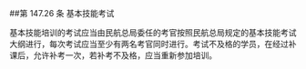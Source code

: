 ##第 147.26 条 基本技能考试 

基本技能培训的考试应当由民航总局委任的考官按照民航总局规定的基本技能考试大纲进行，每次考试应当至少有两名考官同时进行。考试不及格的学员，在经过补课后，允许补考一次，若补考不及格，应当重新参加培训。
